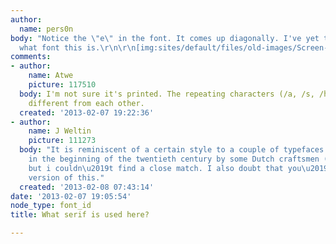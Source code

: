```yaml
---
author:
  name: pers0n
body: "Notice the \"e\" in the font. It comes up diagonally. I've yet to figure out
  what font this is.\r\n\r\n[img:sites/default/files/old-images/Screen-Shot-2013-02-07-at-1_4462.02.png]"
comments:
- author:
    name: Atwe
    picture: 117510
  body: I'm not sure it's printed. The repeating characters (/a, /s, /h etc.) seem
    different from each other.
  created: '2013-02-07 19:22:36'
- author:
    name: J Weltin
    picture: 111273
  body: "It is reminiscent of a certain style to a couple of typefaces that were made
    in the beginning of the twentieth century by some Dutch craftsmen (like De Roos),
    but i couldn\u2019t find a close match. I also doubt that you\u2019ll find a digital
    version of this."
  created: '2013-02-08 07:43:14'
date: '2013-02-07 19:05:54'
node_type: font_id
title: What serif is used here?

---
```

